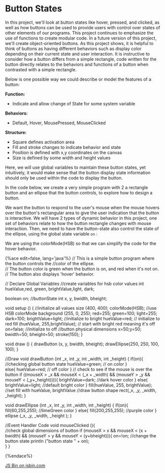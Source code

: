 Button States
==============

In this project, we'll look at button states like hover, pressed, and clicked, as well as how buttons can be used to provide users with control over states of other elements of our programs. This project continues to emphasize the use of functions to create modular code. In a future version of this project, we'll create object-oriented buttons. As this project shows, it is helpful to think of buttons as having different behaviors such as display color depending on their current state and user interaction. It is instructive to consider how a button differs from a simple rectangle, code written for the button directly relates to the behaviors and functions of a button when contrasted with a simple rectangle.

 Below is one possible way we could describe or model the features of a button:

  **Function:**  
  -   Indicate and allow change of State for some system variable
 

  **Behaviors:**  
  -   Default, Hover, MousePressed, MouseClicked
 

  **Structure:**  
  -   Square defines activation area
  -   Fill and stroke changes to indicate behavior and state
  -   Position is defined with x,y coordinates on the canvas
  -   Size is defined by some width and height values
 
Here, we will use global variables to maintain these button states, yet intuitively, it would make sense that the button display state information should only be used within the code to display the button.

In the code below, we create a very simple program with 2 a rectangle button and an ellipse that the button controls, to explore how to design a button. 

We want the button to respond to the user's mouse when the mouse hovers over the button's rectangular area to give the user indication that the button is interactive. We will have 2 types of dynamic behavior in this project, one set of behaviors relate to how the button rectangle changes with mouse interaction. Then, we need to have the button-state also control the state of the ellipse, using the global state variable `on` :

We are using the colorMode(HSB) so that we can simplify the code for the hover behavior.  

{%ace edit=false, lang='java'%}
// This is a simple button program where the button controls the //color of the ellipse.  
// The button color is green when the button is on, and red when it's not on.
// The button also displays 'hover' behavior.

// Declare Global Variables
//create variables for hsb color values
int hueValue,red, green, brightValue,light, dark;

boolean on;  //buttonState
int x, y, bwidth, bheight;

void setup () {  //initialize all values
    size (400, 400);
    colorMode(HSB);   //use HSB colorMode
    background (255, 0, 255);
    red=255; green=100;
    light=255; dark=100;
    brightValue=light;   //initialize to bright
    hueValue=red;       // initialize to red
    fill (hueValue, 255,brightValue);  // start with bright red meaning it's off
    on=false;       //initialize to off
    //button physical dimensions
    x=50;y=50;
    bwidth=50; bheight=50;
    stroke(150); 
}

void draw () {
   drawButton (x, y, bwidth, bheight); 
   drawEllipse(250, 250, 100, 100);
}

//Draw 
void drawButton (int _x, int _y, int _width, int _height) {
  if(on){  //checking global button state
        hueValue=green; // on color
        }   
        else{
            hueValue=red; // off color
         }
   // check to see if the mouse is over the button
  if ((mouseX > _x && mouseX < (_x + _width) && (mouseY > _y && mouseY < (_y+_height)))){
        brightValue=dark;  //dark hover color
    }
    else{
        brightValue=light; //default bright color
    }
  fill(hueValue, 255, brightValue);  //set fill with hueValue, brightValue
  //draw button shape
  rect(_x, _y, _width, _height);
  }

void drawEllipse (int _x, int _y, int _width, int _height) {
  if(on){
    fill(60,255,255);  //limeGreen color
  }
  else{
     fill(200,255,255); //purple color
  }
  ellipse (_x, _y, _width, _height );
}

 //Event Handler Code
void mouseClicked (){  
   //check global dimensions of button 
   if (mouseX > x && mouseX < (x + bwidth) && (mouseY > y && mouseY < (y+bheight))){
      on=!on; //change the button state
      println ("button state " + on);  
      } 
    }

{%endace%}


<a class="jsbin-embed" href="http://jsbin.com/yizuce/edit?js,output">JS Bin on jsbin.com</a><script src="http://static.jsbin.com/js/embed.min.js?3.34.2"></script>


